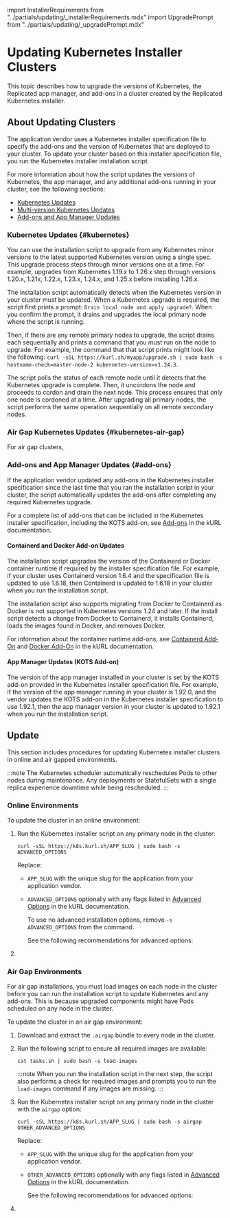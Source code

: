 import InstallerRequirements from "../partials/updating/_installerRequirements.mdx"
import UpgradePrompt from "../partials/updating/_upgradePrompt.mdx"

# Updating Kubernetes Installer Clusters

This topic describes how to upgrade the versions of Kubernetes, the Replicated app manager, and add-ons in a cluster created by the Replicated Kubernetes installer.

## About Updating Clusters 

The application vendor uses a Kubernetes installer specification file to specify the add-ons and the version of Kubernetes that are deployed to your cluster. To update your cluster based on this installer specification file, you run the Kubernetes installer installation script.

For more information about how the script updates the versions of Kubernetes, the app manager, and any additional add-ons running in your cluster, see the following sections:
* [Kubernetes Updates](#kubernetes)
* [Multi-version Kubernetes Updates](#kubernetes-multi)
* [Add-ons and App Manager Updates](#add-ons)

### Kubernetes Updates {#kubernetes}

You can use the installation script to upgrade from any Kubernetes minor versions to the latest supported Kubernetes version using a single spec. This upgrade process steps through minor versions one at a time. For example, upgrades from Kubernetes 1.19.x to 1.26.x step through versions 1.20.x, 1.21x, 1.22.x, 1.23.x, 1.24.x, and 1.25.x before installing 1.26.x.

The installation script automatically detects when the Kubernetes version in your cluster must be updated. When a Kubernetes upgrade is required, the script first prints a prompt: `Drain local node and apply upgrade?`. When you confirm the prompt, it drains and upgrades the local primary node where the script is running.

Then, if there are any remote primary nodes to upgrade, the script drains each sequentially and prints a command that you must run on the node to upgrade. For example, the command that that script prints might look like the following: `curl -sSL https://kurl.sh/myapp/upgrade.sh | sudo bash -s hostname-check=master-node-2 kubernetes-version=v1.24.3`.

The script polls the status of each remote node until it detects that the Kubernetes upgrade is complete. Then, it uncordons the node and proceeds to cordon and drain the next node. This process ensures that only one node is cordoned at a time. After upgrading all primary nodes, the script performs the same operation sequentially on all remote secondary nodes.

### Air Gap Kubernetes Updates {#kubernetes-air-gap}

For air gap clusters, 

### Add-ons and App Manager Updates {#add-ons}

If the application vendor updated any add-ons in the Kubernetes installer specification since the last time that you ran the installation script in your cluster, the script automatically updates the add-ons after completing any required Kubernetes upgrade.

For a complete list of add-ons that can be included in the Kubernetes installer specification, including the KOTS add-on, see [Add-ons](https://kurl.sh/docs/add-ons/antrea) in the kURL documentation.

#### Containerd and Docker Add-on Updates

The installation script upgrades the version of the Containerd or Docker container runtime if required by the installer specification file. For example, if your cluster uses Containerd version 1.6.4 and the specification file is updated to use 1.6.18, then Containerd is updated to 1.6.18 in your cluster when you run the installation script.

The installation script also supports migrating from Docker to Containerd as Docker is not supported in Kubernetes versions 1.24 and later. If the install script detects a change from Docker to Containerd, it installs Containerd, loads the images found in Docker, and removes Docker.

For information about the container runtime add-ons, see [Containerd Add-On](https://kurl.sh/docs/add-ons/containerd) and [Docker Add-On](https://kurl.sh/docs/add-ons/docker) in the kURL documentation.

#### App Manager Updates (KOTS Add-on)

The version of the app manager installed in your cluster is set by the KOTS add-on provided in the Kubernetes installer specification file. For example, if the version of the app manager running in your cluster is 1.92.0, and the vendor updates the KOTS add-on in the Kubernetes installer specification to use 1.92.1, then the app manager version in your cluster is updated to 1.92.1 when you run the installation script.

## Update

This section includes procedures for updating Kubernetes installer clusters in online and air gapped environments.

:::note
The Kubernetes scheduler automatically reschedules Pods to other nodes during maintenance. Any deployments or StatefulSets with a single replica experience downtime while being rescheduled.
:::

### Online Environments

To update the cluster in an online environment:

1. Run the Kubernetes installer script on any primary node in the cluster:

   ```
   curl -sSL https://k8s.kurl.sh/APP_SLUG | sudo bash -s ADVANCED_OPTIONS
   ```
   Replace:
   * `APP_SLUG` with the unique slug for the application from your application vendor.
   * `ADVANCED_OPTIONS` optionally with any flags listed in [Advanced Options](https://kurl.sh/docs/install-with-kurl/advanced-options) in the kURL documentation.
      
     To use no advanced installation options, remove `-s ADVANCED_OPTIONS` from the command.

     See the following recommendations for advanced options:

      <InstallerRequirements/>

1. <UpgradePrompt/>

### Air Gap Environments

For air gap installations, you must load images on each node in the cluster before you can run the installation script to update Kubernetes and any add-ons. This is because upgraded components might have Pods scheduled on any node in the cluster. 

To update the cluster in an air gap environment:

1. Download and extract the `.airgap` bundle to every node in the cluster.

1. Run the following script to ensure all required images are available:

   ```
   cat tasks.sh | sudo bash -s load-images
   ```

   :::note
   When you run the installation script in the next step, the script also performs a check for required images and prompts you to run the `load-images` command if any images are missing.
   :::

1. Run the Kubernetes installer script on any primary node in the cluster with the `airgap` option:

   ```
   curl -sSL https://k8s.kurl.sh/APP_SLUG | sudo bash -s airgap OTHER_ADVANCED_OPTIONS
   ```
   Replace:
   * `APP_SLUG` with the unique slug for the application from your application vendor.
   * `OTHER_ADVANCED_OPTIONS` optionally with any flags listed in [Advanced Options](https://kurl.sh/docs/install-with-kurl/advanced-options) in the kURL documentation.
   
     See the following recommendations for advanced options:
      <InstallerRequirements/>

1. <UpgradePrompt/>
